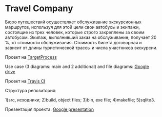 <h1>Travel Company</h1>

Бюро путешествий осуществляет обслуживание экскурсионных маршрутов, используя для этой цели свои автобусы и экипажи, состоящие из трех человек, которые строго закреплены за своим автобусом. Экипаж, выполнивший заказ на обслуживание, получает 20 %, от стоимости обслуживания. Стоимость билета договорная и зависит от длины туристической трассы и числа участников экскурсии.

<p>Проект на <a href="https://tauboard.com/v/07769abf3af0659a0fd7d2c2e4ba115d" rel="nofollow">TargetProcess</a></p>

<p>Use case (3 diagrams: main and 2 additional) and file diagrams: <a href="https://drive.google.com/drive/folders/1Fufxly1jRak3hGE-XbWN0funxcqP34CF?usp=sharing" rel="nofollow">Google drive</a></p>

<p>Проект на <a href="https://travis-ci.org/Temxter/Travelling-Company" rel="nofollow">Travis CI</a></p>

Структура репозитория:

1)src, исходники; 
2)build, object files; 
3)bin, exe file; 
4)makefile; 
5)sqlite3.

<p>Презентация проекта: <a href="https://docs.google.com/presentation/d/17ofxv6M7CftzH6SDoltbzGHOeM_Trr90snZwld29h1ky" rel="nofollow">Google presentation</a></p>

